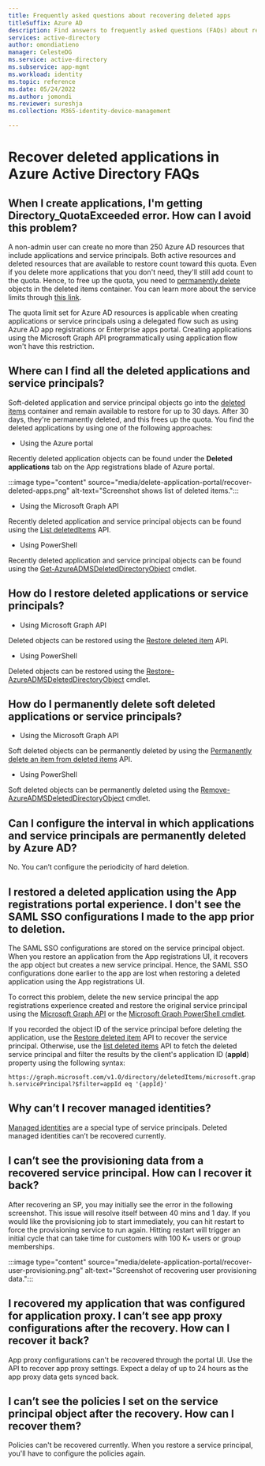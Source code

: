 ```yaml
---
title: Frequently asked questions about recovering deleted apps
titleSuffix: Azure AD
description: Find answers to frequently asked questions (FAQs) about recovering deleted apps and service principals.
services: active-directory
author: omondiatieno
manager: CelesteDG
ms.service: active-directory
ms.subservice: app-mgmt
ms.workload: identity
ms.topic: reference
ms.date: 05/24/2022
ms.author: jomondi
ms.reviewer: sureshja
ms.collection: M365-identity-device-management

---
```


# Recover deleted applications in Azure Active Directory FAQs

## When I create applications, I'm getting Directory_QuotaExceeded error. How can I avoid this problem?
A non-admin user can create no more than 250 Azure AD resources that include applications and service principals. Both active resources and deleted resources that are available to restore count toward this quota. Even if you delete more applications that you don't need, they'll still add count to the quota. Hence, to free up the quota, you need to [permanently delete](/graph/api/directory-deleteditems-delete?view=graph-rest-1.0&tabs=http) objects in the deleted items container. You can learn more about the service limits through [this link](/azure/azure-resource-manager/management/azure-subscription-service-limits?msclkid=6cb6cc54c68711ec93eb9539fce3cc28#active-directory-limits).

The quota limit set for Azure AD resources is applicable when creating applications or service principals using a delegated flow such as using Azure AD app registrations or Enterprise apps portal. Creating applications using the Microsoft Graph API programmatically using application flow won't have this restriction. 

## Where can I find all the deleted applications and service principals?

Soft-deleted application and service principal objects go into the [deleted items](/graph/api/resources/directory?tabs=http) container and remain available to restore for up to 30 days. After 30 days, they're permanently deleted, and this frees up the quota. 
You find the deleted applications by using one of the following approaches:

- Using the Azure portal 
 
Recently deleted application objects can be found under the **Deleted applications** tab on the App registrations blade of Azure portal.

  :::image type="content" source="media/delete-application-portal/recover-deleted-apps.png" alt-text="Screenshot shows list of deleted items.":::
 
- Using the Microsoft Graph API

Recently deleted application and service principal objects can be found using the [List deletedItems](/graph/api/directory-deleteditems-list?tabs=http) API. 

- Using PowerShell

Recently deleted application and service principal objects can be found using the 
[Get-AzureADMSDeletedDirectoryObject](/powershell/module/azuread/get-azureadmsdeleteddirectoryobject?tabs=http) cmdlet.

## How do I restore deleted applications or service principals?

- Using Microsoft Graph API

Deleted objects can be restored using the [Restore deleted item](/graph/api/directory-deleteditems-restore?tabs=http) API. 

- Using PowerShell

Deleted objects can be restored using the [Restore-AzureADMSDeletedDirectoryObject](/powershell/module/azuread/restore-azureadmsdeleteddirectoryobject?tabs=http) cmdlet.

## How do I permanently delete soft deleted applications or service principals?

- Using the Microsoft Graph API

Soft deleted objects can be permanently deleted by using the [Permanently delete an item from deleted items](/graph/api/directory-deleteditems-delete?tabs=http) API.

- Using PowerShell

Soft deleted objects can be permanently deleted using the [Remove-AzureADMSDeletedDirectoryObject](/powershell/module/azuread/remove-azureadmsdeleteddirectoryobject?tabs=http) cmdlet.

## Can I configure the interval in which applications and service principals are permanently deleted by Azure AD?

No. You can’t configure the periodicity of hard deletion.

## I restored a deleted application using the App registrations portal experience. I don't see the SAML SSO configurations I made to the app prior to deletion.

The SAML SSO configurations are stored on the service principal object. When you restore an application from the App registrations UI, it recovers the app object but creates a new service principal.  Hence, the SAML SSO configurations done earlier to the app are lost when restoring a deleted application using the App registrations UI.

To correct this problem, delete the new service principal the app registrations experience created and restore the original service principal using the [Microsoft Graph API](/graph/api/directory-deleteditems-restore?tabs=http) or the [Microsoft Graph PowerShell cmdlet](/powershell/module/azuread/restore-azureadmsdeleteddirectoryobject?tabs=http). 

If you recorded the object ID of the service principal before deleting the application, use the [Restore deleted item](/graph/api/directory-deleteditems-restore?tabs=http) API to recover the service principal. Otherwise, use the [list deleted items](/graph/api/directory-deleteditems-list?tabs=http) API to fetch the deleted service principal and filter the results by the client's application ID (**appId**) property using the following syntax:

`https://graph.microsoft.com/v1.0/directory/deletedItems/microsoft.graph.servicePrincipal?$filter=appId eq '{appId}'`

## Why can’t I recover managed identities?

[Managed identities](../managed-identities-azure-resources/overview.md) are a special type of service principals. Deleted managed identities can’t be recovered currently. 

## I can’t see the provisioning data from a recovered service principal. How can I recover it back?

After recovering an SP, you may initially see the error in the following screenshot. This issue will resolve itself between 40 mins and 1 day. If you would like the provisioning job to start immediately, you can hit restart to force the provisioning service to run again. Hitting restart will trigger an initial cycle that can take time for customers with 100 K+ users or group memberships. 
 
:::image type="content" source="media/delete-application-portal/recover-user-provisioning.png" alt-text="Screenshot of recovering user provisioning data.":::

## I recovered my application that was configured for application proxy. I can’t see app proxy configurations after the recovery. How can I recover it back?

App proxy configurations can't be recovered through the portal UI. Use the API to recover app proxy settings. Expect a delay of up to 24 hours as the app proxy data gets synced back.

## I can’t see the policies I set on the service principal object after the recovery. How can I recover them?

Policies can't be recovered currently. When you restore a service principal, you'll have to configure the policies again.